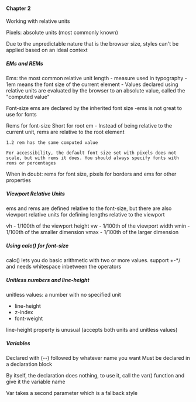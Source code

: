 #### Chapter 2

Working with relative units

Pixels: absolute units (most commonly known)

Due to the unpredictable nature that is the browser size, styles can't be applied based on an ideal context

##### EMs and REMs

Ems: the most common relative unit length
    - measure used in typography
    - 1em means the font size of the current element
    - Values declared using relative units are evaluated by the browser to an absolute value, called the "computed value"

Font-size ems are declared by the inherited font size
    -ems is not great to use for fonts 

Rems for font-size
    Short for root em
    - Instead of being relative to the current unit, rems are relative to the root element 

    1.2 rem has the same computed value

    For accessibility, the default font size set with pixels does not scale, but with rems it does. You should always specify fonts with rems or percentages

When in doubt: rems for font size, pixels for borders and ems for other properties

##### Viewport Relative Units
ems and rems are defined relative to the font-size, but there are also viewport relative units for defining lengths relative to the viewport

vh - 1/100th of the viewport height
vw - 1/100th of the viewport width
vmin - 1/100th of the smaller dimension
vmax - 1/100th of the larger dimension

##### Using calc() for font-size
calc() lets you do basic arithmetic with two or more values.
support +-*/ and needs whitespace inbetween the operators

##### Unitless numbers and line-height
unitless values: a number with no specified unit
 - line-height
 - z-index
 - font-weight

 line-height property is unusual (accepts both units and unitless values)

 ##### Variables
 Declared with (--) followed by whatever name you want
 Must be declared in a declaration block

 By itself, the declaration does nothing, to use it, call the var() function and give it the variable name

 Var takes a second parameter which is a fallback style 
